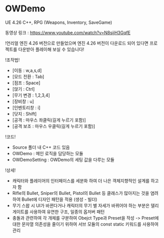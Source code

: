 # OWDemo
UE 4.26 C++, RPG (Weapons, Inventory, SaveGame)

동영상 링크 : https://www.youtube.com/watch?v=N8sijH3GqfE

!언리얼 엔진 4.26 버전으로 만들었으며 엔진 4.26 버전이 다운로드 되어 있다면 프로젝트를 다운받아 플레이해 보실 수 있습니다!

!조작법!

- [이동 : w,a,s,d]
- [모드 전환 : Tab]
- [점프 : Space]
- [앉기 : Ctrl]
- [무기 변경 : 1,2,3,4]
- [장비창 : u]
- [인벤토리창 : i]
- [닷지 : Shift]
- [공격 : 마우스 좌클릭(길게 누르기 포함)]
- [공격 보조 : 마우스 우클릭(길게 누르기 포함)]

!코드!

- Source 폴더 내 C++ 코드 있음
- OWDemo : 메인 로직을 담당하는 모듈
- OWDemoSetting : OWDemo의 세팅 값을 다루는 모듈

!상세!

- 캐릭터와 플레이어의 인터페이스를 세분화 하여 더 나은 객체지향적인 설계를 하고자 함
- Rifle의 Bullet, Sniper의 Bullet, Pistol의 Bullet 등 클래스가 많아지는 것을 염려하여 Bullet에 디자인 패턴을 적용 (생성 - 빌더)
- 무기 스왑 시 UI가 바뀐다거나 캐릭터의 무기 별 자세가 바뀌어야 하는 부분은 델리게이트를 사용하여 유연한 구조, 일종의 옵저버 패턴
- 충돌과 관련하여 각 개체를 구분하여 Obejct Type과 Preset을 작성 -> Preset에 대한 문자열 의존성을 줄이기 위하여 서브 모듈의 const static 키워드를 사용하여 관리
